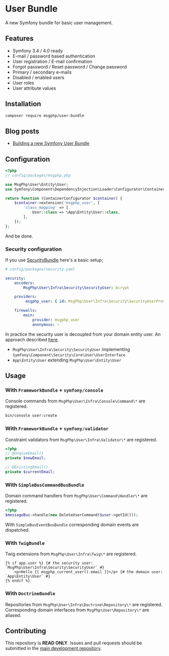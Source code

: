 # User Bundle

A new Symfony bundle for basic user management.

## Features

- Symfony 3.4 / 4.0 ready
- E-mail / password based authentication
- User registration / E-mail confirmation
- Forgot password / Reset password / Change password
- Primary / secondary e-mails
- Disabled / enabled users
- User roles
- User attribute values

## Installation

```bash
composer require msgphp/user-bundle
```

## Blog posts

- [Building a new Symfony User Bundle](https://medium.com/@ro0NL/building-a-new-symfony-user-bundle-b4fe5a9d9d80)

## Configuration

```php
<?php
// config/packages/msgphp.php

use MsgPhp\User\Entity\User;
use Symfony\Component\DependencyInjection\Loader\Configurator\ContainerConfigurator;

return function (ContainerConfigurator $container) {
    $container->extension('msgphp_user', [
        'class_mapping' => [
            User::class => \App\Entity\User::class,
        ],
    ]);
};
```

And be done.

### Security configuration

If you use [SecurityBundle](https://github.com/symfony/security-bundle) here's a basic setup;

```yaml
# config/packages/security.yaml

security:
    encoders:
        MsgPhp\User\Infra\Security\SecurityUser: bcrypt

    providers:
         msgphp_user: { id: MsgPhp\User\Infra\Security\SecurityUserProvider }

    firewalls:
        main:
            provider: msgphp_user
            anonymous: ~
```

In practice the security user is decoupled from your domain entity user. An approach described [here](https://stovepipe.systems/post/decoupling-your-security-user).

- `MsgPhp\User\Infra\Security\SecurityUser` implementing `Symfony\Component\Security\Core\User\UserInterface`
- `App\Entity\User` extending `MsgPhp\User\Entity\User`

## Usage

### With `FrameworkBundle` + `symfony/console`

Console commands from `MsgPhp\User\Infra\Console\Command\*` are registered.

```bash
bin/console user:create
```

### With `FrameworkBundle` + `symfony/validator`

Constraint validators from `MsgPhp\User\Infra\Validator\*` are registered.

```php
<?php
// @UnqiueEmail()
private $newEmail;

// @ExistingEmail()
private $currentEmail;
```

### With `SimpleBusCommandBusBundle`

Domain command handlers from `MsgPhp\User\Command\Handler\*` are registered.

```php
<?php
$messageBus->handle(new DeleteUserCommand($user->getId()));
```

With `SimpleBusEventBusBundle` corresponding domain events are dispatched.

### With `TwigBundle`

Twig extensions from `MsgPhp\User\Infra\Twig\*` are registered.

```twig
{% if app.user %} {# the security user: `MsgPhp\User\Infra\Security\SecurityUser` #}
    <p>Hello {{ msgphp_current_user().email }}</p> {# the domain user: `App\Entity\User` #}
{% endif %}
```

### With `DoctrineBundle`

Repositories from `MsgPhp\User\Infra\Doctrine\Repository\*` are registered. Corresponding domain interfaces from
`MsgPhp\User\Repository\*` are aliased.

## Contributing

This repository is **READ ONLY**. Issues and pull requests should be submitted in the [main development repository](https://github.com/msgphp/msgphp).
